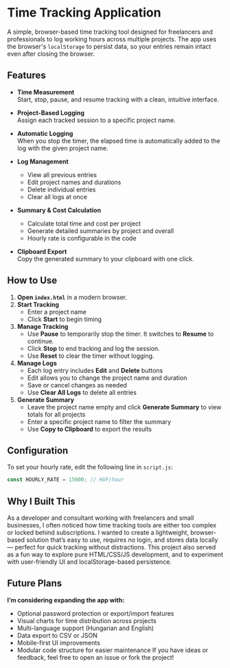 # Time Tracking Application

A simple, browser-based time tracking tool designed for freelancers and professionals to log working hours across multiple projects. The app uses the browser's `localStorage` to persist data, so your entries remain intact even after closing the browser.

## Features

- **Time Measurement**  
  Start, stop, pause, and resume tracking with a clean, intuitive interface.

- **Project-Based Logging**  
  Assign each tracked session to a specific project name.

- **Automatic Logging**  
  When you stop the timer, the elapsed time is automatically added to the log with the given project name.

- **Log Management**  
  - View all previous entries  
  - Edit project names and durations  
  - Delete individual entries  
  - Clear all logs at once

- **Summary & Cost Calculation**  
  - Calculate total time and cost per project  
  - Generate detailed summaries by project and overall  
  - Hourly rate is configurable in the code

- **Clipboard Export**  
  Copy the generated summary to your clipboard with one click.

## How to Use

1. **Open `index.html`** in a modern browser.  
2. **Start Tracking**  
   - Enter a project name  
   - Click **Start** to begin timing  
3. **Manage Tracking**  
   - Use **Pause** to temporarily stop the timer. It switches to **Resume** to continue.  
   - Click **Stop** to end tracking and log the session.  
   - Use **Reset** to clear the timer without logging.  
4. **Manage Logs**  
   - Each log entry includes **Edit** and **Delete** buttons  
   - Edit allows you to change the project name and duration  
   - Save or cancel changes as needed  
   - Use **Clear All Logs** to delete all entries  
5. **Generate Summary**  
   - Leave the project name empty and click **Generate Summary** to view totals for all projects  
   - Enter a specific project name to filter the summary  
   - Use **Copy to Clipboard** to export the results

## Configuration

To set your hourly rate, edit the following line in `script.js`:

```javascript
const HOURLY_RATE = 15000; // HUF/hour
```

## Why I Built This

As a developer and consultant working with freelancers and small businesses, I often noticed how time tracking tools are either too complex or locked behind subscriptions.
I wanted to create a lightweight, browser-based solution that’s easy to use, requires no login, and stores data locally — perfect for quick tracking without distractions.
This project also served as a fun way to explore pure HTML/CSS/JS development, and to experiment with user-friendly UI and localStorage-based persistence.

## Future Plans

**I’m considering expanding the app with:**
- Optional password protection or export/import features
- Visual charts for time distribution across projects
- Multi-language support (Hungarian and English)
- Data export to CSV or JSON
- Mobile-first UI improvements
- Modular code structure for easier maintenance
If you have ideas or feedback, feel free to open an issue or fork the project!

